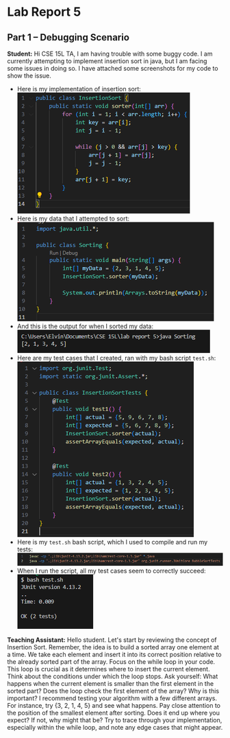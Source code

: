 # Lab Report 5

## Part 1 – Debugging Scenario

**Student:** Hi CSE 15L TA, I am having trouble with some buggy code. I am currently attempting to implement insertion sort in java, but I am facing some issues in doing so. I have attached some screenshots for my code to show the issue.  
- Here is my implementation of insertion sort:  
  ![Image](lab5_sorterimplementation.png)  
- Here is my data that I attempted to sort:  
  ![Image](lab5_mydatatest.png)  
- And this is the output for when I sorted my data:  
  ![Image](lab5_mydataoutput.png)  
- Here are my test cases that I created, ran with my bash script `test.sh`:  
  ![Image](lab5_sortertests.png)
- Here is my `test.sh` bash script, which I used to compile and run my tests:
  ![Image](lab5_bashscript.png)
- When I run the script, all my test cases seem to correctly succeed:  
  ![Image](lab5_bashsuccess.png)  

**Teaching Assistant:** Hello student. Let's start by reviewing the concept of Insertion Sort. Remember, the idea is to build a sorted array one element at a time. We take each element and insert it into its correct position relative to the already sorted part of the array. Focus on the while loop in your code. This loop is crucial as it determines where to insert the current element. Think about the conditions under which the loop stops. Ask yourself: What happens when the current element is smaller than the first element in the sorted part? Does the loop check the first element of the array? Why is this important? I recommend testing your algorithm with a few different arrays. For instance, try {3, 2, 1, 4, 5} and see what happens. Pay close attention to the position of the smallest element after sorting. Does it end up where you expect? If not, why might that be? Try to trace through your implementation, especially within the while loop, and note any edge cases that might appear. 
